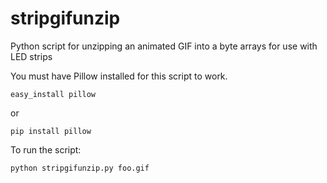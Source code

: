 # stripgifunzip
Python script for unzipping an animated GIF into a byte arrays for use with LED strips

You must have Pillow installed for this script to work.
```
easy_install pillow
```
or
```
pip install pillow
```

To run the script:
```
python stripgifunzip.py foo.gif
```

